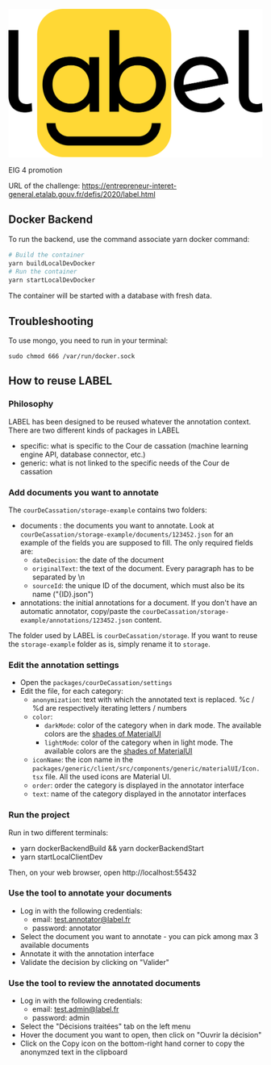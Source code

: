 ![Logo Label](./packages/generic/client/src/assets/logo/logo.svg)

EIG 4 promotion

URL of the challenge: https://entrepreneur-interet-general.etalab.gouv.fr/defis/2020/label.html

## Docker Backend

To run the backend, use the command associate yarn docker command:

```sh
# Build the container
yarn buildLocalDevDocker
# Run the container
yarn startLocalDevDocker
```

The container will be started with a database with fresh data.

## Troubleshooting

To use mongo, you need to run in your terminal:

```
sudo chmod 666 /var/run/docker.sock
```

## How to reuse LABEL

### Philosophy

LABEL has been designed to be reused whatever the annotation context. There are two different kinds of packages in LABEL

- specific: what is specific to the Cour de cassation (machine learning engine API, database connector, etc.)
- generic: what is not linked to the specific needs of the Cour de cassation

### Add documents you want to annotate

The `courDeCassation/storage-example` contains two folders:

- documents : the documents you want to annotate. Look at `courDeCassation/storage-example/documents/123452.json` for an example of the fields you are supposed to fill. The only required fields are:
  - `dateDecision`: the date of the document
  - `originalText`: the text of the document. Every paragraph has to be separated by \n
  - `sourceId`: the unique ID of the document, which must also be its name ("{ID}.json")
- annotations: the initial annotations for a document. If you don't have an automatic annotator, copy/paste the `courDeCassation/storage-example/annotations/123452.json` content.

The folder used by LABEL is `courDeCassation/storage`. If you want to reuse the `storage-example` folder as is, simply rename it to `storage`.

### Edit the annotation settings

- Open the `packages/courDeCassation/settings`
- Edit the file, for each category:
  - `anonymization`: text with which the annotated text is replaced. %c / %d are respectively iterating letters / numbers
  - `color`:
    - `darkMode`: color of the category when in dark mode. The available colors are the [shades of MaterialUI](https://material-ui.com/customization/color/#color-palette)
    - `lightMode`: color of the category when in light mode. The available colors are the [shades of MaterialUI](https://material-ui.com/customization/color/#color-palette)
  - `iconName`: the icon name in the `packages/generic/client/src/components/generic/materialUI/Icon.tsx` file. All the used icons are Material UI.
  - `order`: order the category is displayed in the annotator interface
  - `text`: name of the category displayed in the annotator interfaces

### Run the project

Run in two different terminals:

- yarn dockerBackendBuild && yarn dockerBackendStart
- yarn startLocalClientDev

Then, on your web browser, open http://localhost:55432

### Use the tool to annotate your documents

- Log in with the following credentials:
  - email: test.annotator@label.fr
  - password: annotator
- Select the document you want to annotate - you can pick among max 3 available documents
- Annotate it with the annotation interface
- Validate the decision by clicking on "Valider"

### Use the tool to review the annotated documents

- Log in with the following credentials:
  - email: test.admin@label.fr
  - password: admin
- Select the "Décisions traitées" tab on the left menu
- Hover the document you want to open, then click on "Ouvrir la décision"
- Click on the Copy icon on the bottom-right hand corner to copy the anonymzed text in the clipboard
